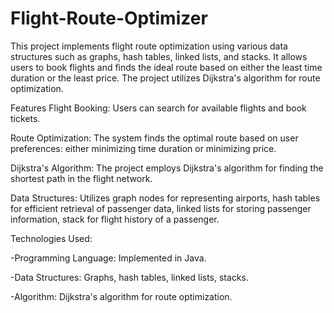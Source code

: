 # Flight-Route-Optimizer
This project implements flight route optimization using various data structures such as graphs, hash tables, linked lists, and stacks. It allows users to book flights and finds the ideal route based on either the least time duration or the least price. The project utilizes Dijkstra's algorithm for route optimization.

Features
Flight Booking: Users can search for available flights and book tickets.

Route Optimization: The system finds the optimal route based on user preferences: either minimizing time duration or minimizing price.

Dijkstra's Algorithm: The project employs Dijkstra's algorithm for finding the shortest path in the flight network.

Data Structures: Utilizes graph nodes for representing airports, hash tables for efficient retrieval of passenger data, linked lists for storing passenger information, stack for flight history of a passenger.

Technologies Used:

-Programming Language: Implemented in Java.

-Data Structures: Graphs, hash tables, linked lists, stacks.

-Algorithm: Dijkstra's algorithm for route optimization.
